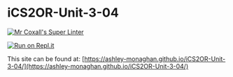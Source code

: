 # iCS2OR-Unit-3-04

[![Mr Coxall's Super Linter](https://github.com/ashley-monaghan/iCS2OR-Unit-3-04/workflows/Mr%20Coxall's%20Super%20Linter/badge.svg)](https://github.com/ashley-monaghan/iCS2OR-Unit-3-04/actions)

[![Run on Repl.it](https://repl.it/badge/github/ashley-monaghan/iCS2OR-Unit-3-04)](https://repl.it/github/ashley-monaghan/iCS2OR-Unit-3-04)

This site can be found at: [https://ashley-monaghan.github.io/iCS2OR-Unit-3-04/](https://ashley-monaghan.github.io/iCS2OR-Unit-3-04/)
